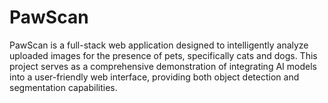 # PawScan
PawScan is a full-stack web application designed to intelligently analyze uploaded images for the presence of pets, specifically cats and dogs. This project serves as a comprehensive demonstration of integrating AI models into a user-friendly web interface, providing both object detection and segmentation capabilities.
